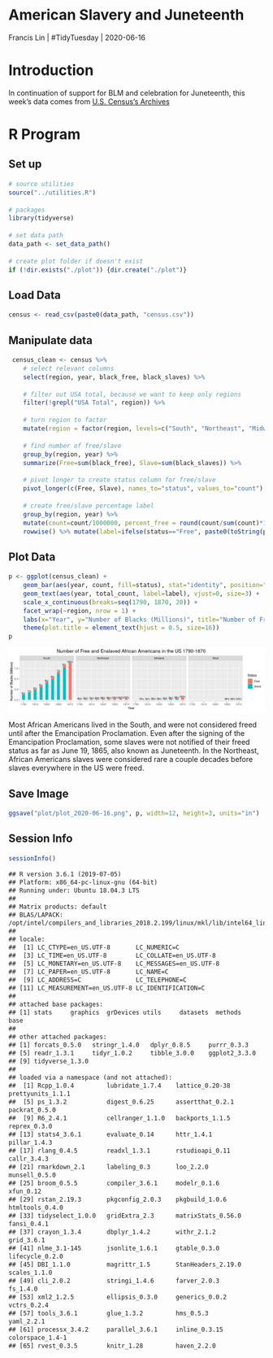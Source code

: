 American Slavery and Juneteenth
================
Francis Lin | \#TidyTuesday |
2020-06-16

# Introduction

In continuation of support for BLM and celebration for Juneteenth, this
week’s data comes from [U.S. Census’s
Archives](https://www.census.gov/content/dam/Census/library/working-papers/2002/demo/POP-twps0056.pdf)

# R Program

## Set up

``` r
# source utilities
source("../utilities.R")

# packages
library(tidyverse)

# set data path
data_path <- set_data_path()

# create plot folder if doesn't exist
if (!dir.exists("./plot")) {dir.create("./plot")}
```

## Load Data

``` r
census <- read_csv(paste0(data_path, "census.csv"))
```

## Manipulate data

``` r
 census_clean <- census %>%
    # select relevant columns
    select(region, year, black_free, black_slaves) %>%
    
    # filter out USA total, because we want to keep only regions
    filter(!grepl("USA Total", region)) %>%
    
    # turn region to factor
    mutate(region = factor(region, levels=c("South", "Northeast", "Midwest", "West"))) %>%
    
    # find number of free/slave
    group_by(region, year) %>%
    summarize(Free=sum(black_free), Slave=sum(black_slaves)) %>%
    
    # pivot longer to create status column for free/slave
    pivot_longer(c(Free, Slave), names_to="status", values_to="count") %>%
    
    # create free/slave percentage label
    group_by(region, year) %>%
    mutate(count=count/1000000, percent_free = round(count/sum(count)*100), total_count=sum(count)) %>%
    rowwise() %>% mutate(label=ifelse(status=="Free", paste0(toString(percent_free), "%"), ""))
```

## Plot Data

``` r
p <- ggplot(census_clean) + 
    geom_bar(aes(year, count, fill=status), stat="identity", position="stack", width=5) + 
    geom_text(aes(year, total_count, label=label), vjust=0, size=3) +
    scale_x_continuous(breaks=seq(1790, 1870, 20)) +
    facet_wrap(~region, nrow = 1) + 
    labs(x="Year", y="Number of Blacks (Millions)", title="Number of Free and Enslaved African Americans in the US 1790-1870", fill="Status") +
    theme(plot.title = element_text(hjust = 0.5, size=16))
p
```

![](README_files/figure-gfm/plot%20data-1.png)<!-- -->

Most African Americans lived in the South, and were not considered freed
until after the Emancipation Proclamation. Even after the signing of the
Emancipation Proclamation, some slaves were not notified of their freed
status as far as June 19, 1865, also known as Juneteenth. In the
Northeast, African Americans slaves were considered rare a couple
decades before slaves everywhere in the US were freed.

## Save Image

``` r
ggsave("plot/plot_2020-06-16.png", p, width=12, height=3, units="in")
```

## Session Info

``` r
sessionInfo()
```

    ## R version 3.6.1 (2019-07-05)
    ## Platform: x86_64-pc-linux-gnu (64-bit)
    ## Running under: Ubuntu 18.04.3 LTS
    ## 
    ## Matrix products: default
    ## BLAS/LAPACK: /opt/intel/compilers_and_libraries_2018.2.199/linux/mkl/lib/intel64_lin/libmkl_gf_lp64.so
    ## 
    ## locale:
    ##  [1] LC_CTYPE=en_US.UTF-8       LC_NUMERIC=C              
    ##  [3] LC_TIME=en_US.UTF-8        LC_COLLATE=en_US.UTF-8    
    ##  [5] LC_MONETARY=en_US.UTF-8    LC_MESSAGES=en_US.UTF-8   
    ##  [7] LC_PAPER=en_US.UTF-8       LC_NAME=C                 
    ##  [9] LC_ADDRESS=C               LC_TELEPHONE=C            
    ## [11] LC_MEASUREMENT=en_US.UTF-8 LC_IDENTIFICATION=C       
    ## 
    ## attached base packages:
    ## [1] stats     graphics  grDevices utils     datasets  methods   base     
    ## 
    ## other attached packages:
    ## [1] forcats_0.5.0   stringr_1.4.0   dplyr_0.8.5     purrr_0.3.3    
    ## [5] readr_1.3.1     tidyr_1.0.2     tibble_3.0.0    ggplot2_3.3.0  
    ## [9] tidyverse_1.3.0
    ## 
    ## loaded via a namespace (and not attached):
    ##  [1] Rcpp_1.0.4         lubridate_1.7.4    lattice_0.20-38    prettyunits_1.1.1 
    ##  [5] ps_1.3.2           digest_0.6.25      assertthat_0.2.1   packrat_0.5.0     
    ##  [9] R6_2.4.1           cellranger_1.1.0   backports_1.1.5    reprex_0.3.0      
    ## [13] stats4_3.6.1       evaluate_0.14      httr_1.4.1         pillar_1.4.3      
    ## [17] rlang_0.4.5        readxl_1.3.1       rstudioapi_0.11    callr_3.4.3       
    ## [21] rmarkdown_2.1      labeling_0.3       loo_2.2.0          munsell_0.5.0     
    ## [25] broom_0.5.5        compiler_3.6.1     modelr_0.1.6       xfun_0.12         
    ## [29] rstan_2.19.3       pkgconfig_2.0.3    pkgbuild_1.0.6     htmltools_0.4.0   
    ## [33] tidyselect_1.0.0   gridExtra_2.3      matrixStats_0.56.0 fansi_0.4.1       
    ## [37] crayon_1.3.4       dbplyr_1.4.2       withr_2.1.2        grid_3.6.1        
    ## [41] nlme_3.1-145       jsonlite_1.6.1     gtable_0.3.0       lifecycle_0.2.0   
    ## [45] DBI_1.1.0          magrittr_1.5       StanHeaders_2.19.0 scales_1.1.0      
    ## [49] cli_2.0.2          stringi_1.4.6      farver_2.0.3       fs_1.4.0          
    ## [53] xml2_1.2.5         ellipsis_0.3.0     generics_0.0.2     vctrs_0.2.4       
    ## [57] tools_3.6.1        glue_1.3.2         hms_0.5.3          yaml_2.2.1        
    ## [61] processx_3.4.2     parallel_3.6.1     inline_0.3.15      colorspace_1.4-1  
    ## [65] rvest_0.3.5        knitr_1.28         haven_2.2.0
